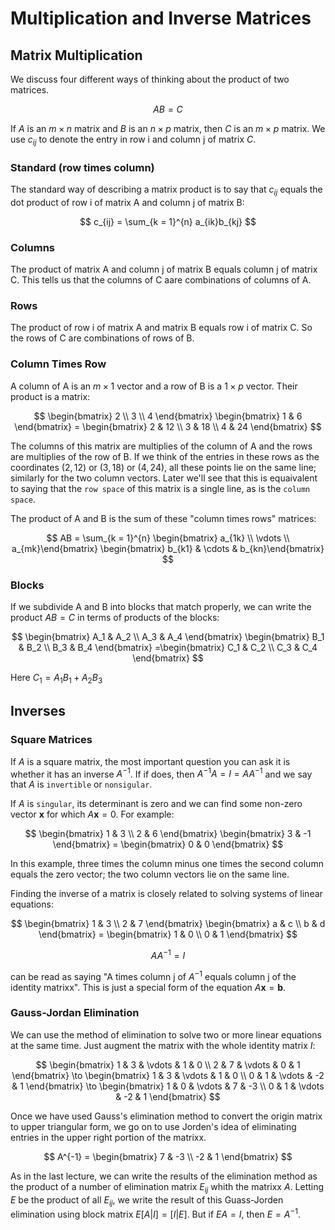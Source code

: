 # Multiplication and Inverse Matrices

## Matrix Multiplication
We discuss four different ways of thinking about the product of two matrices. 

$$
AB = C
$$

If $A$ is an $m \times n$ matrix and $B$ is an $n \times p$ matrix, then $C$ is an $m \times p$ matrix. We use $c_{ij}$ to denote the entry in row i and column j of matrix $C$.

### Standard (row times column)
The standard way of describing a matrix product is to say that $c_{ij}$ equals the dot product  of row i of matrix A and column j of matrix B:

$$
c_{ij} = \sum_{k = 1}^{n} a_{ik}b_{kj}
$$

### Columns
The product of matrix A and column j of matrix B equals column j of matrix C. This tells us that the columns of C aare combinations of columns of A.

### Rows
The product of row i of matrix A and matrix B equals row i of matrix C. So the rows of C are combinations of rows of B.

### Column Times Row
A column of A is an $m \times 1$ vector and a row of B is a $1 \times p$ vector. Their product is a matrix:

$$
\begin{bmatrix} 2 \\ 3 \\ 4 \end{bmatrix} \begin{bmatrix} 1 & 6 \end{bmatrix} = \begin{bmatrix} 2 & 12 \\ 3 & 18 \\ 4 & 24 \end{bmatrix}
$$

The columns of this matrix are multiplies of the column of A and the rows are multiplies of the row of B. If we think of the entries in these rows as the coordinates $(2, 12)$ or $(3, 18)$ or $(4, 24)$, all these points lie on the same line; similarly for the two column vectors. Later we'll see that this is equaivalent to saying that the `row space` of this matrix is a single line, as is the `column space`.

The product of A and B is the sum of these "column times rows" matrices:

$$
AB = \sum_{k = 1}^{n} \begin{bmatrix} a_{1k} \\ \vdots \\ a_{mk}\end{bmatrix} \begin{bmatrix} b_{k1} & \cdots & b_{kn}\end{bmatrix}
$$

### Blocks
If we subdivide A and B into blocks that match properly, we can write the product $AB = C$ in terms of products of the blocks:

$$
\begin{bmatrix} A_1 & A_2 \\ A_3 & A_4 \end{bmatrix} \begin{bmatrix} B_1 & B_2 \\ B_3 & B_4 \end{bmatrix} =\begin{bmatrix} C_1 & C_2 \\ C_3 & C_4 \end{bmatrix}
$$

Here $C_1 = A_1B_1 + A_2B_3$

## Inverses

### Square Matrices
If $A$ is a square matrix, the most important question you can ask it is whether it has an inverse $A^{-1}$. If if does, then $A^{-1}A = I = AA^{-1}$ and we say that $A$ is `invertible` or `nonsigular`.

If $A$ is `singular`, its determinant is zero and we can find some non-zero vector $\mathbf{x}$ for which $A\mathbf{x} = 0$. For example:

$$
\begin{bmatrix} 1 & 3 \\ 2 & 6 \end{bmatrix} \begin{bmatrix} 3 & -1 \end{bmatrix} =  \begin{bmatrix} 0 & 0 \end{bmatrix}
$$

In this example, three times the column minus one times the second column equals the zero vector; the two column vectors lie on the same line.

Finding the inverse of a matrix is closely related to solving systems of linear equations:

$$
\begin{bmatrix} 1 & 3 \\ 2 & 7 \end{bmatrix} \begin{bmatrix} a & c \\ b & d \end{bmatrix} =  \begin{bmatrix} 1 & 0 \\ 0 & 1 \end{bmatrix}
$$

$$
A A^{-1} = I
$$

can be read as saying "A times column j of $A^{-1}$ equals column j of the identity matrixx". This is just a special form of the equation $A\mathbf{x} =\mathbf{b}$.

### Gauss-Jordan Elimination
We can use the method of elimination to solve two or more linear equations at the same time. Just augment the matrix with the whole identity matrix $I$:

$$
\begin{bmatrix} 1 & 3 & \vdots & 1 & 0 \\ 2 & 7 & \vdots & 0 & 1 \end{bmatrix} \to \begin{bmatrix} 1 & 3 & \vdots & 1 & 0 \\ 0 & 1 & \vdots & -2 & 1 \end{bmatrix} \to \begin{bmatrix} 1 & 0 & \vdots & 7 & -3 \\ 0 & 1 & \vdots & -2 & 1 \end{bmatrix}
$$

Once we have used Gauss's elimination method to convert the origin matrix to upper triangular form, we go on to use Jorden's idea of eliminating entries  in the upper right portion of the matrixx.

$$
A^{-1} = \begin{bmatrix} 7 & -3 \\ -2 & 1 \end{bmatrix}
$$

As in the last lecture, we can write the results of the elimination method as the product of a number of elimination matrix $E_{ij}$ whith the matrixx $A$. Letting $E$ be the product of all $E_{ij}$, we write the result of this Guass-Jorden elimination using block matrix $E [A | I] = [I | E]$. But if $EA = I$, then $E = A^{-1}$.
